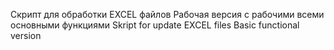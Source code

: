Скрипт для обработки EXCEL файлов 
Рабочая версия с рабочими всеми основными функциями
Skript for update EXCEL files
Basic functional version

